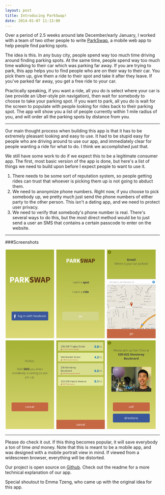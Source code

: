 ```yaml
---
layout: post
title: Introducing ParkSwap!
date: 2014-01-07 11:13:00
---
```


Over a period of 2.5 weeks around late December/early January, I worked with a team of two other people to write [ParkSwap](http://park-swap.herokuapp.com/), a mobile web app to help people find parking spots.

The idea is this. In any busy city, people spend way too much time driving around finding parking spots. At the same time, people spend way too much time walking to their car which was parking far away. If you are trying to park, this app helps you to find people who are on their way to their car. You pick them up, give them a ride to their spot and take it after they leave. If you've parked far away, you get a free ride to your car.

Practically speaking, if you want a ride, all you do is select where your car is (we provide an Uber-style pin navigation), then wait for somebody to choose to take your parking spot. If you want to park, all you do is wait for the screen to populate with people looking for rides back to their parking spot. The app will show you a list of people currently within 1 mile radius of you, and will order all the parking spots by distance from you.

---

Our main thought process when building this app is that it has to be extremely pleasant looking and easy to use. It had to be stupid easy for people who are driving around to use our app, and immediately clear for people wanting a ride for what to do. I think we accomplished just that.

We still have some work to do if we expect this to be a legitimate consumer app. The first, most basic version of the app is done, but here's a list of things we need to build upon before I expect people to want to use it.

1. There needs to be some sort of reputation system, so people getting rides can trust that whoever is picking them up is not going to abduct them.
2. We need to anonymize phone numbers. Right now, if you choose to pick somebody up, we pretty much just send the phone numbers of either party to the other person. This isn't a dating app, and we need to protect user privacy.
3. We need to verify that somebody's phone number is real. There's several ways to do this, but the most direct method would be to just send a user an SMS that contains a certain passcode to enter on the website.

---

###Screenshots

<a href="/assets/parkswap-login.png"><img src="/assets/parkswap-login.png" height="32%" width="32%"></img></a>
<a href="/assets/parkswap-main.png"><img src="/assets/parkswap-main.png" height="32%" width="32%"></img></a>
<a href="/assets/parkswap-where.png"><img src="/assets/parkswap-where.png" height="32%" width="32%"></img></a>
<a href="/assets/parkswap-wait.png"><img src="/assets/parkswap-wait.png" height="32%" width="32%"></img></a>
<a href="/assets/parkswap-list.png"><img src="/assets/parkswap-list.png" height="32%" width="32%"></img></a>
<a href="/assets/parkswap-pickup.png"><img src="/assets/parkswap-pickup.png" height="32%" width="32%"></img></a>

---

Please do check it out. If this thing becomes popular, it will save everybody a ton of time *and* money. Note that this is meant to be a mobile app, and was designed with a mobile portrait view in mind. If viewed from a widescreen browser, everything will be distorted.

Our project is open source on [Github](http://github.com/bioball/parkswap/). Check out the readme for a more technical explanation of our app.

Special shoutout to Emma Tzeng, who came up with the original idea for this app.